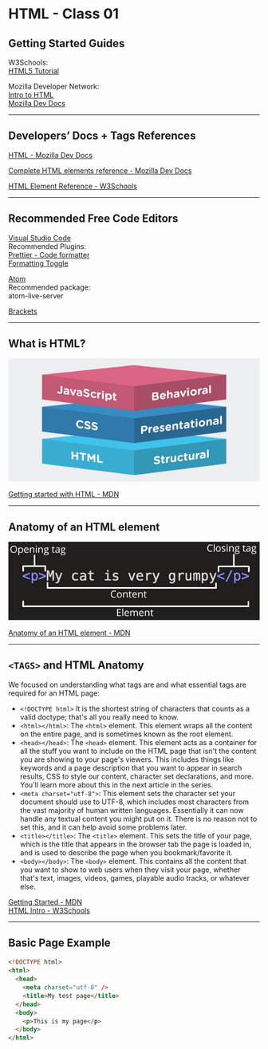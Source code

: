 # HTML - Class 01

## Getting Started Guides

W3Schools:  
[HTML5 Tutorial](https://www.w3schools.com/html/default.asp)

Mozilla Developer Network:  
[Intro to HTML](https://developer.mozilla.org/en-US/docs/Learn/Getting_started_with_the_web)  
[Mozilla Dev Docs](https://developer.mozilla.org/en-US/docs/Learn/HTML/Introduction_to_HTML)

---

## Developers’ Docs + Tags References

[HTML - Mozilla Dev Docs](https://developer.mozilla.org/en-US/docs/Web/HTML)

[Complete HTML elements reference - Mozilla Dev Docs](https://developer.mozilla.org/en-US/docs/Web/HTML/Element)

[HTML Element Reference - W3Schools](https://www.w3schools.com/tags/default.asp)

---

## Recommended Free Code Editors

[Visual Studio Code](https://code.visualstudio.com/)  
Recommended Plugins:  
[Prettier - Code formatter](https://marketplace.visualstudio.com/items?itemName=esbenp.prettier-vscode)  
[Formatting Toggle](https://marketplace.visualstudio.com/items?itemName=tombonnike.vscode-status-bar-format-toggle)

[Atom](https://atom.io/)  
Recommended package:  
atom-live-server

[Brackets](http://brackets.io/)

---

## What is HTML?

![alt text](https://github.com/ng-peter/eq-html/raw/master/class01/html-css-js-stack.png "Modern Web Stack")

[Getting started with HTML - MDN](https://developer.mozilla.org/en-US/docs/Learn/HTML/Introduction_to_HTML/Getting_started#anatomy_of_an_html_element)

---

## Anatomy of an HTML element

![alt text](https://github.com/ng-peter/eq-html/raw/master/class01/grumpy-cat-small.png "HTML Tag Anatomy")

[Anatomy of an HTML element - MDN](https://developer.mozilla.org/en-US/docs/Learn/HTML/Introduction_to_HTML/Getting_started#anatomy_of_an_html_element)

---

## `<TAGS>` and HTML Anatomy

We focused on understanding what tags are and what essential tags are required for an HTML page:

- `<!DOCTYPE html>` It is the shortest string of characters that counts as a valid doctype; that's all you really need to know.
- `<html></html>`: The `<html>` element. This element wraps all the content on the entire page, and is sometimes known as the root element.
- `<head></head>`: The `<head>` element. This element acts as a container for all the stuff you want to include on the HTML page that isn't the content you are showing to your page's viewers. This includes things like keywords and a page description that you want to appear in search results, CSS to style our content, character set declarations, and more. You'll learn more about this in the next article in the series.
- `<meta charset="utf-8">`: This element sets the character set your document should use to UTF-8, which includes most characters from the vast majority of human written languages. Essentially it can now handle any textual content you might put on it. There is no reason not to set this, and it can help avoid some problems later.
- `<title></title>`: The `<title>` element. This sets the title of your page, which is the title that appears in the browser tab the page is loaded in, and is used to describe the page when you bookmark/favorite it.
- `<body></body>`: The `<body>` element. This contains all the content that you want to show to web users when they visit your page, whether that's text, images, videos, games, playable audio tracks, or whatever else.

[Getting Started - MDN](https://developer.mozilla.org/en-US/docs/Learn/HTML/Introduction_to_HTML/Getting_started)  
[HTML Intro - W3Schools](https://www.w3schools.com/html/html_intro.asp)

---

## Basic Page Example

```html
<!DOCTYPE html>
<html>
  <head>
    <meta charset="utf-8" />
    <title>My test page</title>
  </head>
  <body>
    <p>This is my page</p>
  </body>
</html>
```
